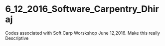 # 6_12_2016_Software_Carpentry_Dhiraj
Codes associated with Soft Carp Worskshop June 12,2016. Make this really Descriptive
